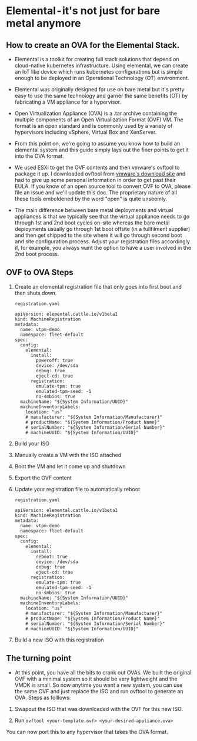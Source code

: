 # Elemental - it's not just for bare metal anymore

## How to create an OVA for the Elemental Stack.

* Elemental is a toolkit for creating full stack solutions that depend on cloud-native kubernetes infrastructure. Using elemental, we can create an IoT like device which runs kubernetes configurations but is simple enough to be deployed in an Operational Technology (OT) environment.

* Elemental was originally designed for use on bare metal but it's pretty easy to use the same technology and garner the same benefits (OT) by fabricating a VM appliance for a hypervisor.

* Open Virtualization Appliance (OVA) is a .tar archive containing the multiple components of an Open Virtualization Format (OVF) VM. The format is an open standard and is commonly used by a variety of hypervisors including vSphere, Virtual Box and XenServer. 

* From this point on, we're going to assume you know how to build an elemental system and this guide simply lays out the finer points to get it into the OVA format.

* We used ESXi to get the OVF contents and then vmware's ovftool to package it up.  I downloaded ovftool from [vmware's download site](https://developer.vmware.com/web/tool/4.4.0/ovf) and had to give up some personal information in order to get past their EULA. If you know of an open source tool to convert OVF to OVA, please file an issue and we'll update this doc. The proprietary nature of all these tools emboldened by the word "open" is quite unseemly.

* The main difference between bare metal deployments and virtual appliances is that we typically see that the virtual appliance needs to go through 1st and 2nd boot cycles on-site whereas the bare metal deployments usually go through 1st boot offsite (in a fullfilment supplier) and then get shipped to the site where it will go through second boot and site configuration process. Adjust your registration files accordingly if, for example, you always want the option to have a user involved in the 2nd boot process.

## OVF to OVA Steps

1. Create an elemental registration file that only goes into first boot and then shuts down. 

    `registration.yaml`
    ```
    apiVersion: elemental.cattle.io/v1beta1
    kind: MachineRegistration
    metadata:
      name: vtpm-demo
      namespace: fleet-default
    spec:
      config:
        elemental:
          install:
            poweroff: true
            device: /dev/sda
            debug: true
            eject-cd: true
          registration:
            emulate-tpm: true
            emulated-tpm-seed: -1
            no-smbios: true
      machineName: "${System Information/UUID}"
      machineInventoryLabels:
        location: "us"
        # manufacturer: "${System Information/Manufacturer}"
        # productName: "${System Information/Product Name}"
        # serialNumber: "${System Information/Serial Number}"
        # machineUUID: "${System Information/UUID}"
    ```

1. Build your ISO 

1. Manually create a VM with the ISO attached

1. Boot the VM and let it come up and shutdown

1. Export the OVF content

1. Update your registration file to automatically reboot

    `registration.yaml`
    ```
    apiVersion: elemental.cattle.io/v1beta1
    kind: MachineRegistration
    metadata:
      name: vtpm-demo
      namespace: fleet-default
    spec:
      config:
        elemental:
          install:
            reboot: true
            device: /dev/sda
            debug: true
            eject-cd: true
          registration:
            emulate-tpm: true
            emulated-tpm-seed: -1
            no-smbios: true
      machineName: "${System Information/UUID}"
      machineInventoryLabels:
        location: "us"
        # manufacturer: "${System Information/Manufacturer}"
        # productName: "${System Information/Product Name}"
        # serialNumber: "${System Information/Serial Number}"
        # machineUUID: "${System Information/UUID}"
    ```

1. Build a new ISO with this registration

## The turning point

* At this point, you have all the bits to crank out OVAs. We built the original OVF with a minimal system so it should be very lightweight and the VMDK is small. So now anytime you want a new system, you can use the same OVF and just replace the ISO and run ovftool to generate an OVA. Steps as folllows:

1. Swapout the ISO that was downloaded with the OVF for this new ISO. 

1. Run `ovftool <your-template.ovf> <your-desired-appliance.ova>`

You can now port this to any hypervisor that takes the OVA format.